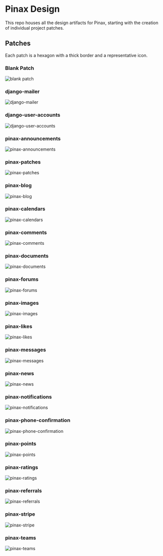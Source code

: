 # Pinax Design

This repo houses all the design artifacts for Pinax, starting with the creation
of individual project patches.

## Patches

Each patch is a hexagon with a thick border and a representative icon.

### Blank Patch

![blank patch](./patches/blank-patch.svg)

### django-mailer

![django-mailer](./patches/django-mailer.svg)

### django-user-accounts

![django-user-accounts](./patches/django-user-accounts.svg)

### pinax-announcements

![pinax-announcements](./patches/pinax-announcements.svg)

### pinax-patches

![pinax-patches](./patches/pinax-patches.svg)

### pinax-blog

![pinax-blog](./patches/pinax-blog.svg)

### pinax-calendars

![pinax-calendars](./patches/pinax-calendars.svg)

### pinax-comments

![pinax-comments](./patches/pinax-comments.svg)

### pinax-documents

![pinax-documents](./patches/pinax-documents.svg)

### pinax-forums

![pinax-forums](./patches/pinax-forums.svg)

### pinax-images

![pinax-images](./patches/pinax-images.svg)

### pinax-likes

![pinax-likes](./patches/pinax-likes.svg)

### pinax-messages

![pinax-messages](./patches/pinax-messages.svg)

### pinax-news

![pinax-news](./patches/pinax-news.svg)

### pinax-notifications

![pinax-notifications](./patches/pinax-notifications.svg)

### pinax-phone-confirmation

![pinax-phone-confirmation](./patches/pinax-phone-confirmation.svg)

### pinax-points

![pinax-points](./patches/pinax-points.svg)

### pinax-ratings

![pinax-ratings](./patches/pinax-ratings.svg)

### pinax-referrals

![pinax-referrals](./patches/pinax-referrals.svg)

### pinax-stripe

![pinax-stripe](./patches/pinax-stripe.svg)

### pinax-teams

![pinax-teams](./patches/pinax-teams.svg)
